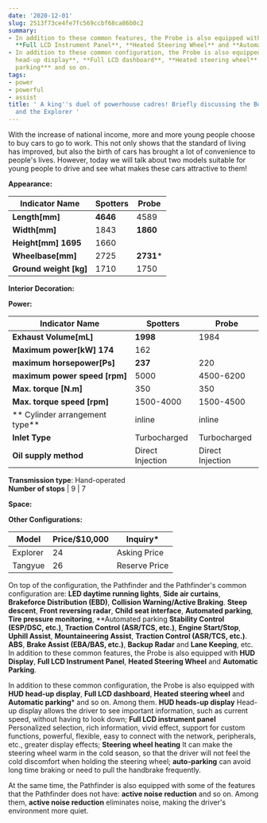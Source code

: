 ```yaml
---
date: '2020-12-01'
slug: 2513f73ce4fe7fc569ccbf68ca86b0c2
summary:
- In addition to these common features, the Probe is also equipped with **HUD Display**,
  **Full LCD Instrument Panel**, **Heated Steering Wheel** and **Automatic Parking**.
- In addition to these common configuration, the Probe is also equipped with **HUD
  head-up display**, **Full LCD dashboard**, **Heated steering wheel** and **Automatic
  parking*** and so on.
tags:
- power
- powerful
- assist
title: ' A king''s duel of powerhouse cadres! Briefly discussing the Boundary Scout
  and the Explorer '
---
```


 With the increase of national income, more and more young people choose to buy cars to go to work. This not only shows that the standard of living has improved, but also the birth of cars has brought a lot of convenience to people's lives. However, today we will talk about two models suitable for young people to drive and see what makes these cars attractive to them!

**Appearance:**

**Indicator Name** | **Spotters** | **Probe**  
-----------|----|----  
**Length[mm]** | **4646** | 4589  
**Width[mm]** | 1843 | **1860**  
**Height[mm]** **1695** | 1660  
**Wheelbase[mm]** | 2725 | **2731***  
**Ground weight [kg]** | 1710 | 1750  
  
**Interior Decoration:**

**Power:**

**Indicator Name** | **Spotters** | **Probe**  
-----------|----|----  
**Exhaust Volume[mL]** | **1998** | 1984  
**Maximum power[kW]** **174** | 162  
**maximum horsepower[Ps]** | **237** | 220  
**maximum power speed [rpm]** | 5000 | 4500-6200  
**Max. torque [N.m]** | 350 | 350  
**Max. torque speed [rpm]** | 1500-4000 | 1500-4500  
** Cylinder arrangement type** | inline | inline  
**Inlet Type** | Turbocharged | Turbocharged  
**Oil supply method** | Direct Injection | Direct Injection  
**Transmission type**: Hand-operated  
**Number of stops** | 9 | 7  
  
**Space:**

**Other Configurations:**

**Model** | **Price/$10,000** | **Inquiry***  
-----------|----|----  
Explorer | 24 | Asking Price  
Tangyue | 26 | Reserve Price  
  
On top of the configuration, the Pathfinder and the Pathfinder's common configuration are: **LED daytime running lights**, **Side air curtains**, **Brakeforce Distribution (EBD)**, **Collision Warning/Active Braking**.
**Steep descent**, **Front reversing radar**, **Child seat interface**, **Automated parking**, **Tire pressure monitoring**, **Automated parking
**Stability Control (ESP/DSC, etc.)**, **Traction Control (ASR/TCS, etc.)**, **Engine Start/Stop**, **Uphill Assist**, **Mountaineering Assist**, **Traction Control (ASR/TCS, etc.)**.
**ABS**, **Brake Assist (EBA/BAS, etc.)**, **Backup Radar** and **Lane Keeping**, etc. In addition to these common features, the Probe is also equipped with **HUD Display**, **Full LCD Instrument Panel**, **Heated Steering Wheel** and **Automatic Parking**.

In addition to these common configuration, the Probe is also equipped with **HUD head-up display**, **Full LCD dashboard**, **Heated steering wheel** and **Automatic parking*** and so on. Among them.
**HUD heads-up display** Head-up display allows the driver to see important information, such as current speed, without having to look down; **Full LCD instrument panel**
Personalized selection, rich information, vivid effect, support for custom functions, powerful, flexible, easy to connect with the network, peripherals, etc., greater display effects; **Steering wheel heating**
It can make the steering wheel warm in the cold season, so that the driver will not feel the cold discomfort when holding the steering wheel; **auto-parking** can avoid long time braking or need to pull the handbrake frequently.

At the same time, the Pathfinder is also equipped with some of the features that the Pathfinder does not have: **active noise reduction** and so on. Among them, **active noise reduction** eliminates noise, making the driver's environment more quiet.

 
        